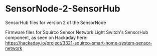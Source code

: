 # SensorNode-2-SensorHub
SensorHub files for version 2 of the SensorNode

Firmware files for Squirco Sensor Network Light Switch's SensorHub component, as seen on Hackaday here:  
https://hackaday.io/project/3321-squirco-smart-home-system-sensor-network
